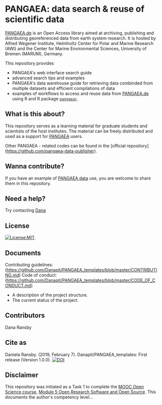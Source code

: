 # PANGAEA: data search & reuse of scientific data
[PANGAEA.de](https://www.pangaea.de "PANGAEA home page") is an Open Access library aimed at archiving, publishing and distributing georeferenced data from earth system research. It is hosted by Alfred Wegener Institute, Helmholtz Center for Polar and Marine Research (AWI) and the Center for Marine Environmental Sciences, University of Bremen (MARUM), Germany.

This repository provides
* PANGAEA's web interface search guide
* advanced search tips and examples
* PANGAEA's data warehouse guide for retrieving data combinded from multiple datasets and efficient compilations of data
* examples of workflows to access and reuse data from  [PANGAEA.de](https://www.pangaea.de "PANGAEA home page") using R and R package [`pangaear`](https://github.com/ropensci/pangaear).

## What is this about?
This repository serves as a learning material for graduate students and scientists of the host institutes. The material can be freely distributed and used as a support for [PANGAEA](https://www.pangaea.de) users.

Other PANGAEA - related codes can be found in the [official repository] (https://github.com/pangaea-data-publisher).

## Wanna contribute?
If you have an example of [PANGAEA data](https://www.pangaea.de) use, you are welcome to share them in this repository.

## Need a help?
Try contacting [Dana](https://www.awi.de/nc/ueber-uns/organisation/mitarbeiter/daniela-ransby.html "Dana")

## License
[![License:MIT](https://img.shields.io/badge/License-MIT-yellow.svg)](https://opensource.org/licenses/MIT).

## Documents
Contributing guidelines: (https://github.com/Danapit/PANGAEA_templates/blob/master/CONTRIBUTING.md)
Code of conduct: (https://github.com/Danapit/PANGAEA_templates/blob/master/CODE_OF_CONDUCT.md)

* A description of the project structure.
* The current status of the project.

## Contributors
Dana Ransby

## Cite as
Daniela Ransby. (2019, February 7). Danapit/PANGAEA_templates: First release (Version 1.0.0). [![DOI](https://zenodo.org/badge/DOI/10.5281/zenodo.2559491.svg)](https://doi.org/10.5281/zenodo.2559491)

## Disclaimer
This repository was initiated as a Task 1 to complete the [MOOC Open Science course](https://eliademy.com/app/a/courses/02d7338a7e), [Module 5 Open Research Software and Open Source](https://github.com/OpenScienceMOOC/Module-5-Open-Research-Software-and-Open-Source/). This documents the author's competency level...
